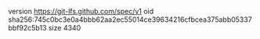 version https://git-lfs.github.com/spec/v1
oid sha256:745c0bc3e0a4bbb62aa2ec55014ce39634216cfbcea375abb05337bbf92c5b13
size 4340
